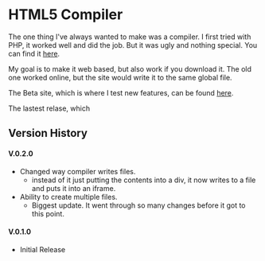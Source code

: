 # HTML5 Compiler
The one thing I've always wanted to make was a compiler. I first tried with PHP, it worked well and did the job. But it was ugly and nothing special. You can find it [here](https://github.com/mamamia5x/Old-HTML5-Compiler). 

My goal is to make it web based, but also work if you download it. The old one worked online, but the site would write it to the same global file.

The Beta site, which is where I test new features, can be found [here](https://HTML-JS-CSS-Compiler.mamamia5x.repl.co).

The lastest relase, which 

## Version History
#### V.0.2.0
* Changed way compiler writes files.
  * instead of it just putting the contents into a div, it now writes to a file and puts it into an iframe.
* Ability to create multiple files.
  * Biggest update. It went through so many changes before it got to this point.
#### V.0.1.0
* Initial Release